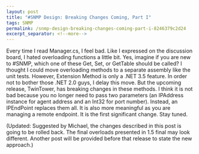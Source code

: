 ```yaml
---
layout: post
title: "#SNMP Design: Breaking Changes Coming, Part I"
tags: SNMP
permalink: /snmp-design-breaking-changes-coming-part-i-8246379c2d24
excerpt_separator: <!--more-->
---
```

Every time I read Manager.cs, I feel bad. Like I expressed on the discussion board, I hated overloading functions a little bit. Yes, imagine if you are new to #SNMP, which one of these Get, Set, or GetTable should be called? I thought I could move overloading methods to a separate assembly like the unit tests. However, Extension Method is only a .NET 3.5 feature. In order not to bother those .NET 2.0 guys, I delay this move.
But the upcoming release, TwinTower, has breaking changes in these methods. I think it is not bad because you no longer need to pass two parameters (an IPAddress instance for agent address and an Int32 for port number). Instead, an IPEndPoint replaces them all. It is also more meaningful as you are managing a remote endpoint.
It is the first significant change. Stay tuned.

(Updated: Suggested by Michael, the changes described in this post is going to be rolled back. The final overloads presented in 1.5 final may look different. Another post will be provided before that release to state the new approach.)
<!--more-->
